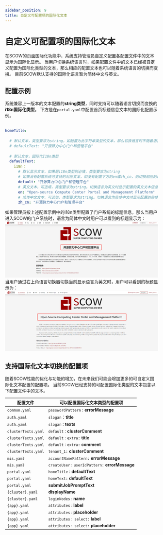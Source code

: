 ```yaml
---
sidebar_position: 9
title: 自定义可配置项的国际化文本
---
```


# 自定义可配置项的国际化文本

在SCOW的页面国际化功能中，系统支持管理员自定义配置各配置文件中的文本显示为国际化显示。
当用户切换系统语言时，如果配置文件中的文本已经被自定义配置为国际化类型的文本，那么相应的配置文本也可以随着系统语言的切换而变换。
目前SCOW默认支持的国际化语言暂为简体中文与英文。

## 配置示例

系统兼容上一版本的文本配置的**string类型**，同时支持可以随着语言切换而变换的**i18n国际化类型**。
下方是在`portal.yaml`中配置首页标题信息文本的国际化配置示例。

```yaml title="config/portal.yaml"

homeTitle:

  # 默认文本，类型要求为string，如配置为此字符串类型的文本，那么切换语言时不随着语言的切换而变换
  # defaultText: "开源算力中心门户和管理平台" 
  
  # 默认文本，国际化I18n类型
  defaultText:
    i18n：
      # 默认显示文本，如果是i18n类型则必填，类型要求为string
      # 如果没有配置系统可支持的对应文本，如没有配置下方的en或zh_cn，则切换相应的语言时展示default中配置的文本信息
      default: "开源算力中心门户和管理平台"
      # 英文文本，可选填，类型要求为string。切换语言为英文时显示配置的英文文本信息
      en: "Open-source Compute Center Portal and Management Platform"
      # 简体中文文本，可选填，类型要求为string。切换语言为简体中文时显示配置的简体中文文本信息
      zh_cn: "开源算力中心门户和管理平台"

```

如果管理员按上述配置示例中的i18n类型配置了门户系统的标题信息。那么当用户进入SCOW的门户系统时，语言为简体中文时用户可以看到的标题显示为：
![门户系统首页中文标题](images/portal-title-zhcn.png)
当用户通过右上角语言切换器切换当前显示语言为英文时，用户可以看到的标题显示为：
![门户系统首页英文标题](images/portal-title-en.png)

## 支持国际化文本切换的配置项

随着SCOW性能的优化与功能的增加，在未来我们可能会增加更多的可自定义国际化文本配置的配置项。
当前SCOW已经支持的可配置国际化类型的文本包含以下配置文件中的文本。

| 配置文件              | 可以配置国际化文本类型的配置项                              |
| -------------------- | --------------------------------------------------------- |
| `common.yaml`        | `passwordPattern：`**errorMessage**                       |
| `auth.yaml`          | `slogan`：**title**                                       |
| `auth.yaml`          | `slogan：`**texts**                                       |
| `clusterTexts.yaml`  | `default：`**clusterComment**                             |
| `clusterTexts.yaml`  | `default：extra:` **title**                               |
| `clusterTexts.yaml`  | `default：extra:` **comment**                             |
| `clusterTexts.yaml`  | `tenant_1:` **clusterComment**                            |
| `mis.yaml`           | `accountNamePattern:` **errorMessage**                    |
| `mis.yaml`           | `createUser：userIdPattern:` **errorMessage**             |
| `portal.yaml`        | `homeTitle：`**defaultText**                              |
| `portal.yaml`        | `homeText:` **defaultText**                               |
| `portal.yaml`        | **submitJobPromptText**                                   |
| `{cluster}.yaml`     | **displayName**                                           |
| `{cluster}.yaml`     | `loginNodes:` **name**                                    |
| `{app}.yaml`         | `attributes:` **label**                                    |
| `{app}.yaml`         | `attributes:` **placeholder**                              |
| `{app}.yaml`         | `attributes: select:`  **label**                           |
| `{app}.yaml`         | `attributes: select:`  **placeholder**                     |
